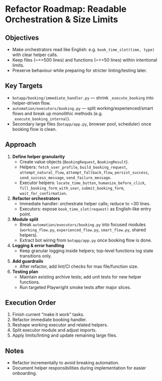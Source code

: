 # Refactor Roadmap: Readable Orchestration & Size Limits

## Objectives
- Make orchestrators read like English: e.g. `book_time_slot(time, type)` with clear helper calls.
- Keep files (~<=500 lines) and functions (~<=50 lines) within intentional limits.
- Preserve behaviour while preparing for stricter linting/testing later.

## Key Targets
- `botapp/booking/immediate_handler.py` — shrink `_execute_booking` into helper-driven flow.
- `automation/executors/booking.py` — split working/experienced/smart flows and break up monolithic methods (e.g. `_execute_booking_internal`).
- Secondary large files (`botapp/app.py`, browser pool, scheduler) once booking flow is clean.

## Approach
1. **Define helper granularity**
   - Create value objects (`BookingRequest`, `BookingResult`).
   - Helpers: `fetch_user_profile`, `build_booking_request`, `attempt_natural_flow`, `attempt_fallback_flow`, `persist_success`, `send_success_message`, `send_failure_message`.
   - Executor helpers: `locate_time_button`, `humanize_before_click`, `fill_booking_form_with_user`, `submit_booking_form`, `wait_for_confirmation`.
2. **Refactor orchestrators**
   - Immediate handler: orchestrate helper calls; reduce to ~30 lines.
   - Executors: expose `book_time_slot(request)` as English-like entry point.
3. **Module split**
   - Break `automation/executors/booking.py` into focused modules (`working_flow.py`, `experienced_flow.py`, `smart_flow.py`, shared helpers).
   - Extract bot wiring from `botapp/app.py` once booking flow is done.
4. **Logging & error handling**
   - Keep granular logging inside helpers; top-level functions log state transitions only.
5. **Add guardrails**
   - After refactor, add lint/CI checks for max file/function size.
6. **Testing plan**
   - Maintain existing archive tests; add unit tests for new helper functions.
   - Run targeted Playwright smoke tests after major slices.

## Execution Order
1. Finish current “make it work” tasks.
2. Refactor immediate booking handler.
3. Reshape working executor and related helpers.
4. Split executor module and adjust imports.
5. Apply limits/linting and update remaining large files.

## Notes
- Refactor incrementally to avoid breaking automation.
- Document helper responsibilities during implementation for easier onboarding.
